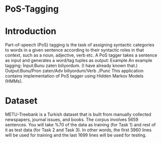# PoS-Tagging
# Introduction
Part-of-speech (PoS) tagging is the task of assigning syntactic categories to words in
a given sentence according to their syntactic roles in that context, such as a noun,
adjective, verb etc. A PoS tagger takes a sentence as input and generates a word/tag
tuples as output:
  Example An example tagging:
    İnput:Bunu zaten biliyordum. (I have already known that.)
    Output:Bunu/Pron zaten/Adv biliyordum/Verb ./Punc
This application contains implementation of  PoS tagger using Hidden Markov Models
(HMMs).
# Dataset
METU-Treebank is a Turkish dataset that is built from manually collected newspapers,
journal issues, and books. The corpus involves 5659 sentences. You will take %70 of the
data as training (for Task 1) and rest of it as test data (for Task 2 and Task 3). In other
words, the first 3960 lines will be used for training and the last 1699 lines will be used
for testing.

